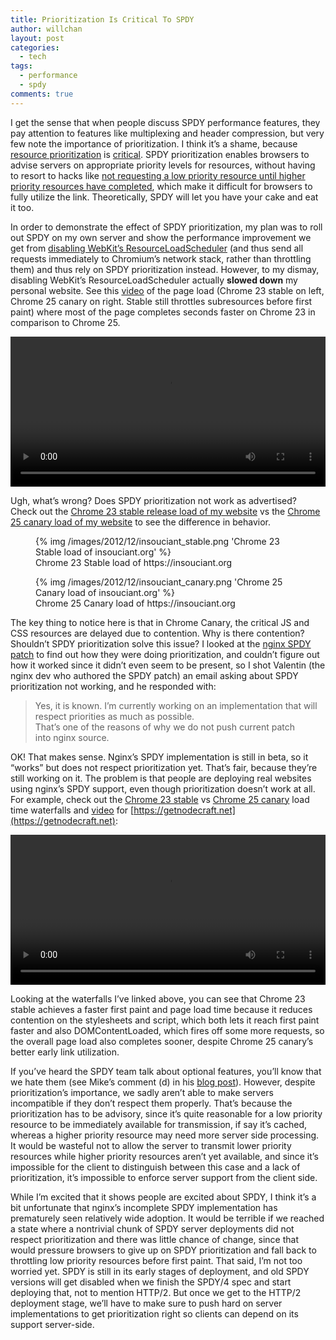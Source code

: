 ```yaml
---
title: Prioritization Is Critical To SPDY
author: willchan
layout: post
categories:
  - tech
tags:
  - performance
  - spdy
comments: true
---
```

I get the sense that when people discuss SPDY performance features, they pay attention to features like multiplexing and header compression, but very few note the importance of prioritization. I think it’s a shame, because [resource prioritization][1] is [critical][2]. SPDY prioritization enables browsers to advise servers on appropriate priority levels for resources, without having to resort to hacks like [not requesting a low priority resource until higher priority resources have completed][3], which make it difficult for browsers to fully utilize the link. Theoretically, SPDY will let you have your cake and eat it too.

 [1]: /tech/resource-prioritization-in-chromium/
 [2]: http://lists.w3.org/Archives/Public/ietf-http-wg/2012AprJun/0523.html
 [3]: /tech/throttling-subresources-before-first-paint/

In order to demonstrate the effect of SPDY prioritization, my plan was to roll out SPDY on my own server and show the performance improvement we get from [disabling WebKit’s ResourceLoadScheduler][4] (and thus send all requests immediately to Chromium’s network stack, rather than throttling them) and thus rely on SPDY prioritization instead. However, to my dismay, disabling WebKit’s ResourceLoadScheduler actually **slowed down** my personal website. See this [video][5] of the page load (Chrome 23 stable on left, Chrome 25 canary on right. Stable still throttles subresources before first paint) where most of the page completes seconds faster on Chrome 23 in comparison to Chrome 25.

<video width="100%" height="240" src="/videos/2012/12/insouciant_chromestable_vs_canary.mp4" controls="controls"></video>

 [4]: http://trac.webkit.org/changeset/129070
 [5]: http://www.webpagetest.org/video/view.php?id=121222_e5ad6f227bd85a3f09b7962d7916004f66ec6ab4

Ugh, what’s wrong? Does SPDY prioritization not work as advertised? Check out the [Chrome 23 stable release load of my website][6] vs the [Chrome 25 canary load of my website][7] to see the difference in behavior.

 [6]: http://www.webpagetest.org/result/121222_3N_acfc2f0884d67b9fba7d39e337343916/1/details/
 [7]: http://www.webpagetest.org/result/121222_SZ_0cd27c8ef13e08d6ba1c124493e62821/1/details/

<figure>
{% img /images/2012/12/insouciant_stable.png 'Chrome 23 Stable load of insouciant.org' %}
<figcaption>Chrome 23 Stable load of https://insouciant.org</figcaption>
</figure>
<figure>
{% img /images/2012/12/insouciant_canary.png 'Chrome 25 Canary load of insouciant.org' %}
<figcaption>Chrome 25 Canary load of https://insouciant.org</figcaption>
</figure>

The key thing to notice here is that in Chrome Canary, the critical JS and CSS resources are delayed due to contention. Why is there contention? Shouldn’t SPDY prioritization solve this issue? I looked at the [nginx SPDY patch][10] to find out how they were doing prioritization, and couldn’t figure out how it worked since it didn’t even seem to be present, so I shot Valentin (the nginx dev who authored the SPDY patch) an email asking about SPDY prioritization not working, and he responded with:

 [10]: http://nginx.org/patches/spdy/patch.spdy.txt

> Yes, it is known. I’m currently working on an implementation that will respect priorities as much as possible.  
> That’s one of the reasons of why we do not push current patch into nginx source.

OK! That makes sense. Nginx’s SPDY implementation is still in beta, so it “works” but does not respect prioritization yet. That’s fair, because they’re still working on it. The problem is that people are deploying real websites using nginx’s SPDY support, even though prioritization doesn’t work at all. For example, check out the [Chrome 23 stable][11] vs [Chrome 25 canary][12] load time waterfalls and [video][13] for [https://getnodecraft.net](https://getnodecraft.net):

<video width="100%" height="240" src="/videos/2012/12/getnodecraft_chrome_stable_vs_chrome_canary.mp4" controls="controls"></video>

 [11]: http://www.webpagetest.org/result/121224_GW_5d074747d79ba4f51b79b169662a7447/1/details/
 [12]: http://www.webpagetest.org/result/121224_9H_3a0c207b85c38f3b36f8c84f2b987e69/1/details/
 [13]: http://www.webpagetest.org/video/view.php?id=121224_62a84fe14d026ce05f784f7fb352b9a82f2afbe4

Looking at the waterfalls I’ve linked above, you can see that Chrome 23 stable achieves a faster first paint and page load time because it reduces contention on the stylesheets and script, which both lets it reach first paint faster and also DOMContentLoaded, which fires off some more requests, so the overall page load also completes sooner, despite Chrome 25 canary’s better early link utilization.

If you’ve heard the SPDY team talk about optional features, you’ll know that we hate them (see Mike’s comment (d) in his [blog post][14]). However, despite prioritization’s importance, we sadly aren’t able to make servers incompatible if they don’t respect them properly. That’s because the prioritization has to be advisory, since it’s quite reasonable for a low priority resource to be immediately available for transmission, if say it’s cached, whereas a higher priority resource may need more server side processing. It would be wasteful not to allow the server to transmit lower priority resources while higher priority resources aren’t yet available, and since it’s impossible for the client to distinguish between this case and a lack of prioritization, it’s impossible to enforce server support from the client side.

 [14]: http://www.belshe.com/2012/03/29/comments-on-microsofts-spdy-proposal/

While I’m excited that it shows people are excited about SPDY, I think it’s a bit unfortunate that nginx’s incomplete SPDY implementation has prematurely seen relatively wide adoption. It would be terrible if we reached a state where a nontrivial chunk of SPDY server deployments did not respect prioritization and there was little chance of change, since that would pressure browsers to give up on SPDY prioritization and fall back to throttling low priority resources before first paint. That said, I’m not too worried yet. SPDY is still in its early stages of deployment, and old SPDY versions will get disabled when we finish the SPDY/4 spec and start deploying that, not to mention HTTP/2. But once we get to the HTTP/2 deployment stage, we’ll have to make sure to push hard on server implementations to get prioritization right so clients can depend on its support server-side.
